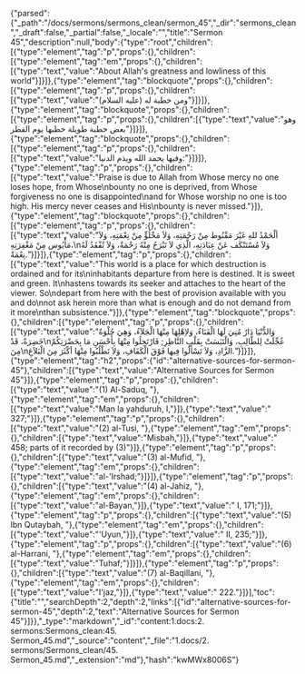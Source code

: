 {"parsed":{"_path":"/docs/sermons/sermons_clean/sermon_45","_dir":"sermons_clean","_draft":false,"_partial":false,"_locale":"","title":"Sermon 45","description":null,"body":{"type":"root","children":[{"type":"element","tag":"p","props":{},"children":[{"type":"element","tag":"em","props":{},"children":[{"type":"text","value":"About Allah's greatness and lowliness of this world"}]}]},{"type":"element","tag":"blockquote","props":{},"children":[{"type":"element","tag":"p","props":{},"children":[{"type":"text","value":"ومن خطبة له (عليه السلام)"}]}]},{"type":"element","tag":"blockquote","props":{},"children":[{"type":"element","tag":"p","props":{},"children":[{"type":"text","value":"وهو بعض خطبة طويلة خطبها يوم الفطر"}]}]},{"type":"element","tag":"blockquote","props":{},"children":[{"type":"element","tag":"p","props":{},"children":[{"type":"text","value":"وفيها يحمد الله ويذم الدنيا:"}]}]},{"type":"element","tag":"p","props":{},"children":[{"type":"text","value":"Praise is due to Allah from Whose mercy no one loses hope, from Whose\nbounty no one is deprived, from Whose forgiveness no one is disappointed\nand for Whose worship no one is too high. His mercy never ceases and His\nbounty is never missed."}]},{"type":"element","tag":"blockquote","props":{},"children":[{"type":"element","tag":"p","props":{},"children":[{"type":"text","value":"ألْحَمْدُ للهِ غَيْرَ مَقْنُوط مِنْ رَحْمَتِهِ، وَلاَ مَخْلُوٍّ مِنْ نِعْمَتِهِ، وَلاَ مَأْيُوس مِنْ مَغْفِرَتِهِ،\nوَلاَ مُسْتَنْكَف عَنْ عِبَادَتِهِ، الَّذِي لاَ تَبْرَحُ مِنْهُ رَحْمَةٌ، وَلاَ تُفْقَدُ لَهُ نِعْمَةٌ."}]}]},{"type":"element","tag":"p","props":{},"children":[{"type":"text","value":"This world is a place for which destruction is ordained and for its\ninhabitants departure from here is destined. It is sweet and green. It\nhastens towards its seeker and attaches to the heart of the viewer. So\ndepart from here with the best of provision available with you and do\nnot ask herein more than what is enough and do not demand from it more\nthan subsistence."}]},{"type":"element","tag":"blockquote","props":{},"children":[{"type":"element","tag":"p","props":{},"children":[{"type":"text","value":"وَالدُّنْيَا دَارٌ مُنِيَ لَهَا الْفَنَاءُ، وَلاِهْلِهَا مِنْهَا الْجَلاَءُ، وَهِيَ حُلْوَةٌ خَضِرَةٌ، قَدْ\nعُجِّلَتْ لِلطَّالِبِ، وَالْتَبَسَتْ بِقَلْبِ النَّاظِرِ; فَارْتَحِلُوا مِنْهَا بِأَحْسَنِ مَا بِحَضْرَتِكُمْ مِنَ\nالزَّادِ، وَلاَ تَسْأَلُوا فِيها فَوْقَ الْكَفَافِ، وَلاَ تَطْلُبُوا مِنْهَا أكْثَرَ مِنَ الْبَلاَغِ."}]}]},{"type":"element","tag":"h2","props":{"id":"alternative-sources-for-sermon-45"},"children":[{"type":"text","value":"Alternative Sources for Sermon 45"}]},{"type":"element","tag":"p","props":{},"children":[{"type":"text","value":"(1) Al-Saduq, "},{"type":"element","tag":"em","props":{},"children":[{"type":"text","value":"Man la yahduruh, I,"}]},{"type":"text","value":" 327;"}]},{"type":"element","tag":"p","props":{},"children":[{"type":"text","value":"(2) al-Tusi, "},{"type":"element","tag":"em","props":{},"children":[{"type":"text","value":"Misbah,"}]},{"type":"text","value":" 458; parts of it recorded by (3)"}]},{"type":"element","tag":"p","props":{},"children":[{"type":"text","value":"(3) al-Mufid, "},{"type":"element","tag":"em","props":{},"children":[{"type":"text","value":"al-'Irshad;"}]}]},{"type":"element","tag":"p","props":{},"children":[{"type":"text","value":"(4) al-Jahiz, "},{"type":"element","tag":"em","props":{},"children":[{"type":"text","value":"al-Bayan,"}]},{"type":"text","value":" I, 171;"}]},{"type":"element","tag":"p","props":{},"children":[{"type":"text","value":"(5) Ibn Qutaybah, "},{"type":"element","tag":"em","props":{},"children":[{"type":"text","value":"'Uyun,"}]},{"type":"text","value":" II, 235;"}]},{"type":"element","tag":"p","props":{},"children":[{"type":"text","value":"(6) al-Harrani, "},{"type":"element","tag":"em","props":{},"children":[{"type":"text","value":"Tuhaf;"}]}]},{"type":"element","tag":"p","props":{},"children":[{"type":"text","value":"(7) al-Baqillani, "},{"type":"element","tag":"em","props":{},"children":[{"type":"text","value":"I'jaz,"}]},{"type":"text","value":" 222."}]}],"toc":{"title":"","searchDepth":2,"depth":2,"links":[{"id":"alternative-sources-for-sermon-45","depth":2,"text":"Alternative Sources for Sermon 45"}]}},"_type":"markdown","_id":"content:1.docs:2. sermons:Sermons_clean:45. Sermon_45.md","_source":"content","_file":"1.docs/2. sermons/Sermons_clean/45. Sermon_45.md","_extension":"md"},"hash":"kwMWx8006S"}
